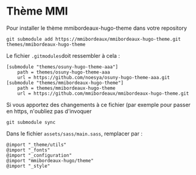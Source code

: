 # Thème MMI

Pour installer le thème mmibordeaux-hugo-theme dans votre repository
```
git submodule add https://mmibordeaux/mmibordeaux-hugo-theme.git themes/mmibordeaux-hugo-theme
```

Le fichier `.gitmodules`doit ressembler à cela :
```
[submodule "themes/osuny-hugo-theme-aaa"]
	path = themes/osuny-hugo-theme-aaa
	url = https://github.com/noesya/osuny-hugo-theme-aaa.git
[submodule "themes/mmibordeaux-hugo-theme"]
	path = themes/mmibordeaux-hugo-theme
	url = https://github.com/mmibordeaux/mmibordeaux-hugo-theme.git
```

Si vous apportez des changements à ce fichier (par exemple pour passer en https, n'oubliez pas d'invoquer 
```
git submodule sync
```

Dans le fichier `assets/sass/main.sass`, remplacer par :
```
@import "_theme/utils"
@import "_fonts"
@import "_configuration"
@import "mmibordeaux-hugo/theme"
@import "_style"
```

